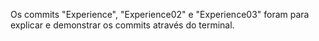 Os commits "Experience", "Experience02" e "Experience03" foram para explicar e demonstrar os commits através do terminal.